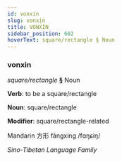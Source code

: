 ```yaml
---
id: vonxin
slug: vonxin
title: VONXİN
sidebar_position: 602
hoverText: square/rectangle § Noun
---
```


### vonxin

*square/rectangle* **§** Noun

**Verb**: to be a square/rectangle

**Noun**: square/rectangle

**Modifier**: square/rectangle-related

Mandarin 方形 fāngxíng /fɑŋɕiŋ/

*Sino-Tibetan Language Family*
